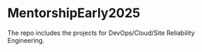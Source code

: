 # MentorshipEarly2025

The repo includes the projects for DevOps/Cloud/Site Reliability Engineering.
